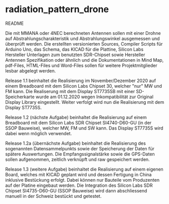 # radiation_pattern_drone 
README

Die mit MMANA oder 4NEC berechneten Antennen sollen mit einer Drohne auf Abstrahlungscharakteristik und Abstrahlungswinkel ausgemessen und überprüft werden. Die erstellten versionierten Sources, Compiler Scripts für Arduino Uno, das Schema, das KICAD für die Plattine, Silicon Labs Hersteller Unterlagen zum benutzten SDR-Chipset sowie Hersteller Antennen Spezifikation oder ähnlich und die Dokumentationen in Mind Map, pdf-Files, HTML-Files und Word-Files sollen für weitere Projektmitglieder lesbar abgelegt werden.

Release 1.1 
beinhaltet die Realisierung im November/Dezember 2020 auf einem Breadboard mit dem Silicon Labs Chipset 30, welcher "nur" MW und FM kann. Die Realiserung mit dem Display ST7735SB mit einer SD-Speicherkarte wurde am 01.12.2020 wegen Inkompatibilität zur Original Display Library eingestellt. Weiter verfolgt wird nun die Realisierung mit dem Display ST7735S.

Release 1.2 (nächste Aufgabe)
beinhaltet die Realisierung auf einem Breadboard mit dem Silicon Labs SDR Chipset SI4740-D60-GU (in der SSOP Bauweise), welcher MW, FM und SW kann. Das Display ST7735S wird dabei wenn möglich verwendet.

Release 1.2a (übernächste Aufgabe)
beinhaltet die Realisierung des sogenannten Datensammelpunkts sowie der Speicherung der Daten für spätere Auswertungen. Die Empfangssignalstärke sowie die GPS-Daten sollen aufgenommen, zeitlich verknüpft und raw gespeichert werden. 

Release 1.3 (weitere Aufgabe)
beinhaltet die Realisierung auf einem eigenen Board, welches mit KICAD geplant wird und dessen Fertigung in China inklusive Bestückung erfolgt. Dabei können nur Bauteile vom Produzenten auf der Platine eingebaut werden. Die Integration des Silicon Labs SDR Chipset SI4735-D60-GU (SSOP Bauweise) wird dann abschliessend manuell in der Schweiz bestückt
und getestet.

